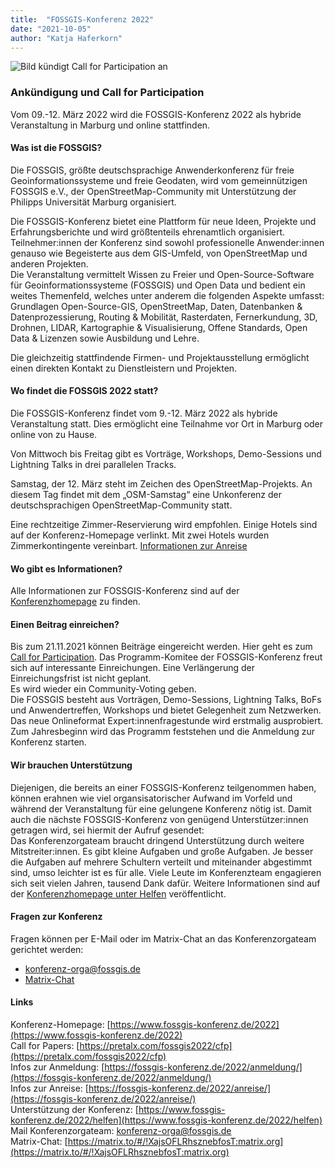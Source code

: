 ```yaml
---
title:  "FOSSGIS-Konferenz 2022"
date: "2021-10-05"
author: "Katja Haferkorn"
---
```


![Bild kündigt Call for Participation an](/news/images/2021_10_05_Ankuendigung_FOSSGIS2022.png "CfP") 


### Ankündigung und Call for Participation

Vom 09.-12. März 2022 wird die FOSSGIS-Konferenz 2022 als hybride Veranstaltung in Marburg und online stattfinden. 

#### Was ist die FOSSGIS?
Die FOSSGIS, größte deutschsprachige Anwenderkonferenz für freie Geoinformationssysteme und freie Geodaten, wird vom gemeinnützigen FOSSGIS e.V., der OpenStreetMap-Community mit Unterstützung der Philipps Universität Marburg organisiert.

Die FOSSGIS-Konferenz bietet eine Plattform für neue Ideen, Projekte und  Erfahrungsberichte und wird größtenteils ehrenamtlich organisiert. Teilnehmer:innen der Konferenz sind sowohl professionelle Anwender:innen genauso wie Begeisterte aus dem GIS-Umfeld, von OpenStreetMap und anderen Projekten.   
Die Veranstaltung vermittelt Wissen zu Freier und Open-Source-Software für Geoinformationssysteme (FOSSGIS) und Open Data und bedient ein weites Themenfeld, welches unter anderem die folgenden Aspekte umfasst:  Grundlagen Open-Source-GIS,  OpenStreetMap, Daten, Datenbanken &  Datenprozessierung, Routing  & Mobilität, Rasterdaten,  Fernerkundung, 3D, Drohnen, LIDAR,  Kartographie & Visualisierung, Offene Standards, Open Data &  Lizenzen sowie Ausbildung und Lehre.

Die gleichzeitig stattfindende Firmen- und Projektausstellung ermöglicht einen direkten Kontakt zu Dienstleistern und Projekten.

#### Wo findet die FOSSGIS 2022 statt?
Die FOSSGIS-Konferenz findet vom 9.-12. März 2022 als hybride Veranstaltung statt. Dies ermöglicht eine Teilnahme vor Ort in Marburg oder online von zu Hause.

Von Mittwoch bis Freitag gibt es Vorträge, Workshops, Demo-Sessions und Lightning Talks in drei parallelen Tracks. 

Samstag, der 12. März steht im Zeichen des OpenStreetMap-Projekts. An diesem Tag findet mit dem „OSM-Samstag“ eine Unkonferenz der deutschsprachigen OpenStreetMap-Community statt.

Eine rechtzeitige Zimmer-Reservierung wird empfohlen. Einige Hotels sind auf der Konferenz-Homepage verlinkt. Mit zwei Hotels wurden Zimmerkontingente vereinbart. [Informationen zur Anreise](https://fossgis-konferenz.de/2022/anreise/)

#### Wo gibt es Informationen? 
Alle Informationen zur FOSSGIS-Konferenz sind auf der [Konferenzhomepage](https://www.fossgis-konferenz.de/2022) zu finden.

#### Einen Beitrag einreichen?
Bis zum 21.11.2021 können Beiträge eingereicht werden. Hier geht es zum [Call for Participation](https://pretalx.com/fossgis2022/cfp).
Das Programm-Komitee der FOSSGIS-Konferenz freut sich auf interessante
Einreichungen. Eine Verlängerung der Einreichungsfrist ist nicht geplant.  
Es wird wieder ein Community-Voting geben.  
Die FOSSGIS besteht aus Vorträgen, Demo-Sessions, Lightning Talks, BoFs  und  Anwendertreffen, Workshops und bietet Gelegenheit zum Netzwerken. Das neue Onlineformat Expert:innenfragestunde wird erstmalig ausprobiert.  
Zum Jahresbeginn wird das Programm feststehen und die Anmeldung zur Konferenz starten.

#### Wir brauchen Unterstützung
Diejenigen, die bereits an einer FOSSGIS-Konferenz teilgenommen haben, können erahnen wie viel organsisatorischer Aufwand im Vorfeld und während der Veranstaltung für eine gelungene Konferenz nötig ist. Damit auch die nächste FOSSGIS-Konferenz von genügend Unterstützer:innen getragen wird, sei hiermit der Aufruf gesendet:   
Das Konferenzorgateam braucht dringend Unterstützung durch weitere Mitstreiter:innen. Es gibt kleine Aufgaben und große Aufgaben. Je besser die Aufgaben auf mehrere Schultern verteilt und miteinander abgestimmt sind, umso leichter ist es für alle. Viele Leute im Konferenzteam engagieren sich seit vielen Jahren, tausend Dank dafür.
Weitere Informationen sind auf der [Konferenzhomepage unter Helfen](https://www.fossgis-konferenz.de/2022/helfen) veröffentlicht.


#### Fragen zur Konferenz
Fragen können per E-Mail oder im Matrix-Chat an das Konferenzorgateam gerichtet werden:

   * [konferenz-orga@fossgis.de](mailto:konferenz-orga@fossgis.de?subject=Fragen_zur_Konferenz)
   * [Matrix-Chat](https://matrix.to/#/!XajsOFLRhsznebfosT:matrix.org)

#### Links
Konferenz-Homepage: [https://www.fossgis-konferenz.de/2022](https://www.fossgis-konferenz.de/2022)  
Call for Papers: [https://pretalx.com/fossgis2022/cfp](https://pretalx.com/fossgis2022/cfp)  
Infos zur Anmeldung: [https://fossgis-konferenz.de/2022/anmeldung/](https://fossgis-konferenz.de/2022/anmeldung/)  
Infos zur Anreise: [https://fossgis-konferenz.de/2022/anreise/](https://fossgis-konferenz.de/2022/anreise/)  
Unterstützung der Konferenz: [https://www.fossgis-konferenz.de/2022/helfen](https://www.fossgis-konferenz.de/2022/helfen)  
Mail Konferenzorgateam: [konferenz-orga@fossgis.de](mailto:konferenz-orga@fossgis.de?subject=Fragen_zur_Konferenz)  
Matrix-Chat: [https://matrix.to/#/!XajsOFLRhsznebfosT:matrix.org](https://matrix.to/#/!XajsOFLRhsznebfosT:matrix.org)  
